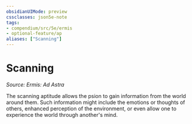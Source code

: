 ```yaml
---
obsidianUIMode: preview
cssclasses: json5e-note
tags:
- compendium/src/5e/ermis
- optional-feature/ap
aliases: ["Scanning"]
---
```

# Scanning
*Source: Ermis: Ad Astra* 

The scanning aptitude allows the psion to gain information from the world around them. Such information might include the emotions or thoughts of others, enhanced perception of the environment, or even allow one to experience the world through another's mind.